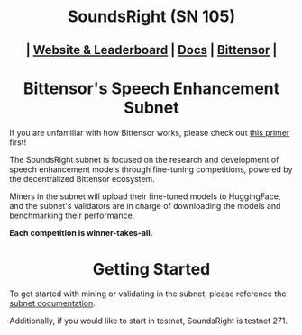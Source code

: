 <h1 align="center">SoundsRight (SN 105)</h1>
<h2 align="center">| <a href="https://soundsright.ai">Website & Leaderboard</a> | <a href="https://docs.soundsright.ai">Docs</a> | <a href="https://bittensor.com/">Bittensor</a> |</h2>

<h1 align="center">Bittensor's Speech Enhancement Subnet</h1>

If you are unfamiliar with how Bittensor works, please check out [this primer](https://docs.bittensor.com/learn/bittensor-building-blocks) first!

The SoundsRight subnet is focused on the research and development of speech enhancement models through fine-tuning competitions, powered by the decentralized Bittensor ecosystem. 

Miners in the subnet will upload their fine-tuned models to HuggingFace, and the subnet's validators are in charge of downloading the models and benchmarking their performance.

**Each competition is winner-takes-all.**

<h1 align="center">Getting Started</h1>

To get started with mining or validating in the subnet, please reference the [subnet documentation](https://docs.soundsright.ai).

Additionally, if you would like to start in testnet, SoundsRight is testnet 271.
